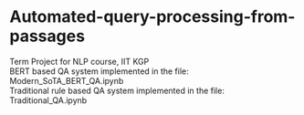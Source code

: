 # Automated-query-processing-from-passages
Term Project for NLP course, IIT KGP<br>
BERT based QA system implemented in the file: Modern_SoTA_BERT_QA.ipynb<br>
Traditional rule based QA system implemented in the file: Traditional_QA.ipynb
